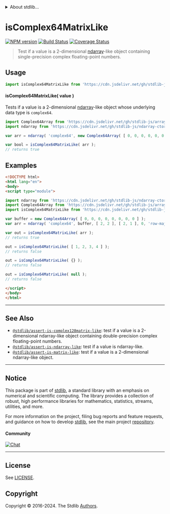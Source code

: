 <!--

@license Apache-2.0

Copyright (c) 2023 The Stdlib Authors.

Licensed under the Apache License, Version 2.0 (the "License");
you may not use this file except in compliance with the License.
You may obtain a copy of the License at

   http://www.apache.org/licenses/LICENSE-2.0

Unless required by applicable law or agreed to in writing, software
distributed under the License is distributed on an "AS IS" BASIS,
WITHOUT WARRANTIES OR CONDITIONS OF ANY KIND, either express or implied.
See the License for the specific language governing permissions and
limitations under the License.

-->


<details>
  <summary>
    About stdlib...
  </summary>
  <p>We believe in a future in which the web is a preferred environment for numerical computation. To help realize this future, we've built stdlib. stdlib is a standard library, with an emphasis on numerical and scientific computation, written in JavaScript (and C) for execution in browsers and in Node.js.</p>
  <p>The library is fully decomposable, being architected in such a way that you can swap out and mix and match APIs and functionality to cater to your exact preferences and use cases.</p>
  <p>When you use stdlib, you can be absolutely certain that you are using the most thorough, rigorous, well-written, studied, documented, tested, measured, and high-quality code out there.</p>
  <p>To join us in bringing numerical computing to the web, get started by checking us out on <a href="https://github.com/stdlib-js/stdlib">GitHub</a>, and please consider <a href="https://opencollective.com/stdlib">financially supporting stdlib</a>. We greatly appreciate your continued support!</p>
</details>

# isComplex64MatrixLike

[![NPM version][npm-image]][npm-url] [![Build Status][test-image]][test-url] [![Coverage Status][coverage-image]][coverage-url] <!-- [![dependencies][dependencies-image]][dependencies-url] -->

> Test if a value is a 2-dimensional [ndarray][@stdlib/ndarray/ctor]-like object containing single-precision complex floating-point numbers.



<section class="usage">

## Usage

```javascript
import isComplex64MatrixLike from 'https://cdn.jsdelivr.net/gh/stdlib-js/assert-is-complex64matrix-like@esm/index.mjs';
```

#### isComplex64MatrixLike( value )

Tests if a value is a 2-dimensional [ndarray][@stdlib/ndarray/ctor]-like object whose underlying data type is `complex64`.

```javascript
import Complex64Array from 'https://cdn.jsdelivr.net/gh/stdlib-js/array-complex64@esm/index.mjs';
import ndarray from 'https://cdn.jsdelivr.net/gh/stdlib-js/ndarray-ctor@esm/index.mjs';

var arr = ndarray( 'complex64', new Complex64Array( [ 0, 0, 0, 0, 0, 0, 0, 0 ] ), [ 2, 2 ], [ 2, 1 ], 0, 'row-major' );

var bool = isComplex64MatrixLike( arr );
// returns true
```

</section>

<!-- /.usage -->

<section class="examples">

## Examples

<!-- eslint no-undef: "error" -->

```html
<!DOCTYPE html>
<html lang="en">
<body>
<script type="module">

import ndarray from 'https://cdn.jsdelivr.net/gh/stdlib-js/ndarray-ctor@esm/index.mjs';
import Complex64Array from 'https://cdn.jsdelivr.net/gh/stdlib-js/array-complex64@esm/index.mjs';
import isComplex64MatrixLike from 'https://cdn.jsdelivr.net/gh/stdlib-js/assert-is-complex64matrix-like@esm/index.mjs';

var buffer = new Complex64Array( [ 0, 0, 0, 0, 0, 0, 0, 0 ] );
var arr = ndarray( 'complex64', buffer, [ 2, 2 ], [ 2, 1 ], 0, 'row-major' );

var out = isComplex64MatrixLike( arr );
// returns true

out = isComplex64MatrixLike( [ 1, 2, 3, 4 ] );
// returns false

out = isComplex64MatrixLike( {} );
// returns false

out = isComplex64MatrixLike( null );
// returns false

</script>
</body>
</html>
```

</section>

<!-- /.examples -->

<!-- Section for related `stdlib` packages. Do not manually edit this section, as it is automatically populated. -->

<section class="related">

* * *

## See Also

-   <span class="package-name">[`@stdlib/assert-is-complex128matrix-like`][@stdlib/assert/is-complex128matrix-like]</span><span class="delimiter">: </span><span class="description">test if a value is a 2-dimensional ndarray-like object containing double-precision complex floating-point numbers.</span>
-   <span class="package-name">[`@stdlib/assert-is-ndarray-like`][@stdlib/assert/is-ndarray-like]</span><span class="delimiter">: </span><span class="description">test if a value is ndarray-like.</span>
-   <span class="package-name">[`@stdlib/assert-is-matrix-like`][@stdlib/assert/is-matrix-like]</span><span class="delimiter">: </span><span class="description">test if a value is a 2-dimensional ndarray-like object.</span>

</section>

<!-- /.related -->

<!-- Section for all links. Make sure to keep an empty line after the `section` element and another before the `/section` close. -->


<section class="main-repo" >

* * *

## Notice

This package is part of [stdlib][stdlib], a standard library with an emphasis on numerical and scientific computing. The library provides a collection of robust, high performance libraries for mathematics, statistics, streams, utilities, and more.

For more information on the project, filing bug reports and feature requests, and guidance on how to develop [stdlib][stdlib], see the main project [repository][stdlib].

#### Community

[![Chat][chat-image]][chat-url]

---

## License

See [LICENSE][stdlib-license].


## Copyright

Copyright &copy; 2016-2024. The Stdlib [Authors][stdlib-authors].

</section>

<!-- /.stdlib -->

<!-- Section for all links. Make sure to keep an empty line after the `section` element and another before the `/section` close. -->

<section class="links">

[npm-image]: http://img.shields.io/npm/v/@stdlib/assert-is-complex64matrix-like.svg
[npm-url]: https://npmjs.org/package/@stdlib/assert-is-complex64matrix-like

[test-image]: https://github.com/stdlib-js/assert-is-complex64matrix-like/actions/workflows/test.yml/badge.svg?branch=v0.2.2
[test-url]: https://github.com/stdlib-js/assert-is-complex64matrix-like/actions/workflows/test.yml?query=branch:v0.2.2

[coverage-image]: https://img.shields.io/codecov/c/github/stdlib-js/assert-is-complex64matrix-like/main.svg
[coverage-url]: https://codecov.io/github/stdlib-js/assert-is-complex64matrix-like?branch=main

<!--

[dependencies-image]: https://img.shields.io/david/stdlib-js/assert-is-complex64matrix-like.svg
[dependencies-url]: https://david-dm.org/stdlib-js/assert-is-complex64matrix-like/main

-->

[chat-image]: https://img.shields.io/gitter/room/stdlib-js/stdlib.svg
[chat-url]: https://app.gitter.im/#/room/#stdlib-js_stdlib:gitter.im

[stdlib]: https://github.com/stdlib-js/stdlib

[stdlib-authors]: https://github.com/stdlib-js/stdlib/graphs/contributors

[umd]: https://github.com/umdjs/umd
[es-module]: https://developer.mozilla.org/en-US/docs/Web/JavaScript/Guide/Modules

[deno-url]: https://github.com/stdlib-js/assert-is-complex64matrix-like/tree/deno
[deno-readme]: https://github.com/stdlib-js/assert-is-complex64matrix-like/blob/deno/README.md
[umd-url]: https://github.com/stdlib-js/assert-is-complex64matrix-like/tree/umd
[umd-readme]: https://github.com/stdlib-js/assert-is-complex64matrix-like/blob/umd/README.md
[esm-url]: https://github.com/stdlib-js/assert-is-complex64matrix-like/tree/esm
[esm-readme]: https://github.com/stdlib-js/assert-is-complex64matrix-like/blob/esm/README.md
[branches-url]: https://github.com/stdlib-js/assert-is-complex64matrix-like/blob/main/branches.md

[stdlib-license]: https://raw.githubusercontent.com/stdlib-js/assert-is-complex64matrix-like/main/LICENSE

[@stdlib/ndarray/ctor]: https://github.com/stdlib-js/ndarray-ctor/tree/esm

<!-- <related-links> -->

[@stdlib/assert/is-complex128matrix-like]: https://github.com/stdlib-js/assert-is-complex128matrix-like/tree/esm

[@stdlib/assert/is-ndarray-like]: https://github.com/stdlib-js/assert-is-ndarray-like/tree/esm

[@stdlib/assert/is-matrix-like]: https://github.com/stdlib-js/assert-is-matrix-like/tree/esm

<!-- </related-links> -->

</section>

<!-- /.links -->
